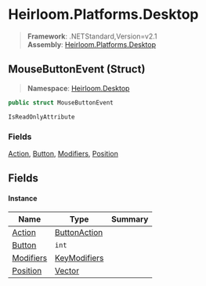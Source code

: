 # Heirloom.Platforms.Desktop

> **Framework**: .NETStandard,Version=v2.1  
> **Assembly**: [Heirloom.Platforms.Desktop][0]

## MouseButtonEvent (Struct)

> **Namespace**: [Heirloom.Desktop][0]

```cs
public struct MouseButtonEvent
```

`IsReadOnlyAttribute`

### Fields

[Action][1], [Button][2], [Modifiers][3], [Position][4]

## Fields

#### Instance

| Name           | Type              | Summary |
|----------------|-------------------|---------|
| [Action][1]    | [ButtonAction][5] |         |
| [Button][2]    | `int`             |         |
| [Modifiers][3] | [KeyModifiers][6] |         |
| [Position][4]  | [Vector][7]       |         |

[0]: ../../Heirloom.Platforms.Desktop.md
[1]: MouseButtonEvent/Action.md
[2]: MouseButtonEvent/Button.md
[3]: MouseButtonEvent/Modifiers.md
[4]: MouseButtonEvent/Position.md
[5]: ButtonAction.md
[6]: KeyModifiers.md
[7]: ../../Heirloom.Core/Heirloom/Vector.md
